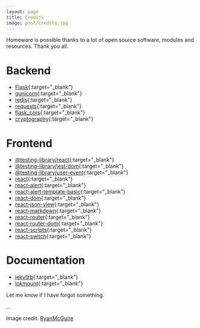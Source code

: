 ```yaml
---
layout: page
title: Credits
image: post/credits.jpg
---
```


Homeware is possible thanks to a lot of open source software, modules and resources. Thank you all.

# Backend

- [Flask](https://github.com/pallets/flask){:target="_blank"}
- [gunicorn](https://github.com/benoitc/gunicorn){:target="_blank"}
- [redis](https://github.com/andymccurdy/redis-py){:target="_blank"}
- [requests](https://github.com/psf/requests){:target="_blank"}
- [flask_cors](https://github.com/corydolphin/flask-cors){:target="_blank"}
- [cryptography](https://github.com/pyca/cryptography){:target="_blank"}

# Frontend

- [@testing-library/react](https://github.com/testing-library/react-testing-library){:target="_blank"}
- [@testing-library/jest-dom](https://github.com/testing-library/jest-dom){:target="_blank"}
- [@testing-library/user-event](https://github.com/testing-library/user-event){:target="_blank"}
- [react](https://github.com/facebook/react){:target="_blank"}
- [react-alert](https://github.com/schiehll/react-alert){:target="_blank"}
- [react-alert-template-basic](https://github.com/schiehll/react-alert-template-basic){:target="_blank"}
- [react-dom](https://github.com/facebook/react){:target="_blank"}
- [react-json-view](https://github.com/mac-s-g/react-json-view){:target="_blank"}
- [react-markdown](https://github.com/remarkjs/react-markdown){:target="_blank"}
- [react-router](https://github.com/ReactTraining/react-router){:target="_blank"}
- [react-router-dom](https://github.com/ReactTraining/react-router){:target="_blank"}
- [react-scripts](https://github.com/facebook/create-react-app){:target="_blank"}
- [react-switch](https://github.com/markusenglund/react-switch){:target="_blank"}

# Documentation

- [jekyllrb](https://jekyllrb.com/){:target="_blank"}
- [lokmount](http://artemsheludko.com/){:target="_blank"}

Let me know if I have forgot something.

...

Image credit: [RyanMcGuire](https://pixabay.com/es/photos/gracias-luces-de-ne%C3%B3n-ne%C3%B3n-362164/)
